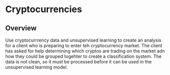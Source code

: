 # Cryptocurrencies

## Overview
Use cryptocurrrency data and unsupervised learning to create an analysis for a client who is preparing to enter teh cryptocurrency market. The client has asked for help determining which cryptos are trading on the market adn how they could be grouped togehter to create a classification system. The data is not clean, so it must be processed before it can be used in the unsupervised learning model.  



